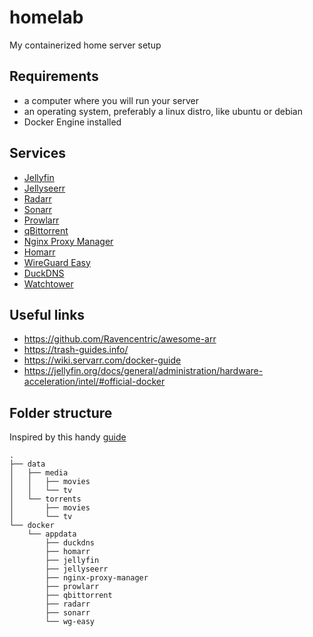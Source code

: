 # homelab

My containerized home server setup

## Requirements

- a computer where you will run your server
- an operating system, preferably a linux distro, like ubuntu or debian
- Docker Engine installed

## Services

- [Jellyfin](https://jellyfin.org/)
- [Jellyseerr](https://github.com/Fallenbagel/jellyseerr)
- [Radarr](https://radarr.video/)
- [Sonarr](https://sonarr.tv/)
- [Prowlarr](https://prowlarr.com/)
- [qBittorrent](https://www.qbittorrent.org/)
- [Nginx Proxy Manager](https://nginxproxymanager.com/)
- [Homarr](https://homarr.dev/)
- [WireGuard Easy](https://github.com/wg-easy/wg-easy)
- [DuckDNS](https://github.com/linuxserver/docker-duckdns)
- [Watchtower](https://containrrr.dev/watchtower/)

## Useful links

- https://github.com/Ravencentric/awesome-arr
- https://trash-guides.info/
- https://wiki.servarr.com/docker-guide
- https://jellyfin.org/docs/general/administration/hardware-acceleration/intel/#official-docker

## Folder structure

Inspired by this handy [guide](https://trash-guides.info/File-and-Folder-Structure/)

```
.
├── data
│   ├── media
│   │   ├── movies
│   │   └── tv
│   └── torrents
│       ├── movies
│       └── tv
└── docker
    └── appdata
        ├── duckdns
        ├── homarr
        ├── jellyfin
        ├── jellyseerr
        ├── nginx-proxy-manager
        ├── prowlarr
        ├── qbittorrent
        ├── radarr
        ├── sonarr
        └── wg-easy
```

